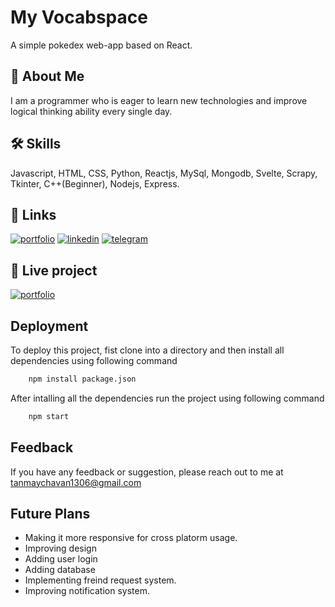 
# My Vocabspace

A simple pokedex web-app based on React. 




## 🚀 About Me
I am a programmer who is eager to learn new technologies and improve logical thinking ability every single day.




## 🛠 Skills

Javascript, HTML, CSS, Python, Reactjs, MySql, Mongodb, Svelte, Scrapy, Tkinter, C++(Beginner), Nodejs, Express.




## 🔗 Links
[![portfolio](https://img.shields.io/badge/my_portfolio-000?style=for-the-badge&logo=ko-fi&logoColor=white)](https://portfolio-59977.web.app/)
[![linkedin](https://img.shields.io/badge/linkedin-0A66C2?style=for-the-badge&logo=linkedin&logoColor=white)](https://www.linkedin.com/in/tanmay-chavan-3b46b021b)
[![telegram](https://img.shields.io/badge/telegram-0892d0?style=for-the-badge&logo=telegram&logoColor=0892d0)](https://t.me/Natsu_Dragneel_01)




## 🔗 Live project
[![portfolio](https://img.shields.io/badge/my_portfolio-BETA-000?style=for-the-badge&logo=firebase&logoColor=white)](https://myvocabspace.web.app/)




## Deployment

To deploy this project, fist clone into a directory and then install all dependencies using following command

```bash
    npm install package.json
```

After intalling all the dependencies run the project using following command

```bash
    npm start
```


## Feedback

If you have any feedback or suggestion, please reach out to me at tanmaychavan1306@gmail.com



## Future Plans

- Making it more responsive for cross platorm usage.
- Improving design
- Adding user login
- Adding database
- Implementing freind request system.
- Improving notification system.

